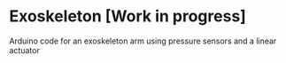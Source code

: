 # Exoskeleton [Work in progress]
Arduino code for an exoskeleton arm using pressure sensors and a linear actuator
